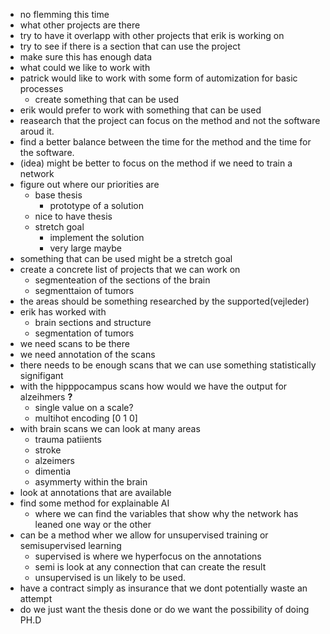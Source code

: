 - no flemming this time
- what other projects are there
- try to have it overlapp with other projects that erik is working on
- try to see if there is a section that can use the project
- make sure this has enough data
- what could we like to work with
- patrick would like to work with some form of automization for basic processes
  - create something that can be used
- erik would prefer to work with something that can be used
- reasearch that the project can focus on the method and not the software aroud it.
- find a better balance between the time for the method and the time for the software.
- (idea) might be better to focus on the method if we need to train a network
- figure out where our priorities are
  - base thesis
    - prototype of a solution
  - nice to have thesis
  - stretch goal
    - implement the solution
    - very large maybe
- something that can be used might be a stretch goal
- create a concrete list of projects that we can work on
  - segmenteation of the sections of the brain
  - segmenttaion of tumors
- the areas should be something researched by the supported(vejleder)
- erik has worked with
  - brain sections and structure
  - segmentation of tumors
- we need scans to be there
- we need annotation of the scans
- there needs to be enough scans that we can use something statistically signifigant
- with the hipppocampus scans how would we have the output for alzeihmers **?**
  - single value on a scale?
  - multihot encoding [0 1 0]
- with brain scans we can look at many areas
  - trauma patiients
  - stroke
  - alzeimers
  - dimentia
  - asymmerty within the brain
- look at annotations that are available
- find some method for explainable AI
  - where we can find the variables that show why the network has leaned one way or the other
- can be a method wher we allow for unsupervised training or semisupervised learning
  - supervised is where we hyperfocus on the annotations
  - semi is look at any connection that can create the result
  - unsupervised is un likely to be used.
- have a contract simply as insurance that we dont potentially waste an attempt
- do we just want the thesis done or do we want the possibility of doing PH.D
